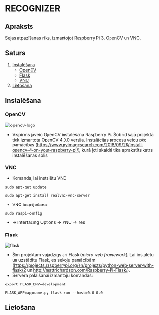 # RECOGNIZER
## Apraksts
Sejas atpazīšanas rīks, izmantojot Raspberry Pi 3, OpenCV un VNC.
## Saturs
1. [Instalēšana](#Saturs)
     - [OpenCV](#OpenCV)
     - [Flask](#Flask)
     - [VNC](#VNC)
2. [Lietošana](#Lietošana)
## Instalēšana
### OpenCV
![opencv-logo](https://user-images.githubusercontent.com/48751019/56082316-183b1380-5e20-11e9-975e-72c03db68796.png)
- Vispirms jāveic OpenCV instalēšana Raspberry Pi. Šobrīd šajā projektā tiek izmantota OpenCV 4.0.0 versija. Instalācijas procesu veicu pēc pamācības (https://www.pyimagesearch.com/2018/09/26/install-opencv-4-on-your-raspberry-pi/), kurā ļoti skaidri tika aprakstīts katrs instalēšanas solis.
### VNC
- Komanda, lai instalētu VNC
```
sudo apt-get update
```
```
sudo apt-get install realvnc-vnc-server
```
- VNC iespējošana
```
sudo raspi-config
```
 - -> Interfacing Options -> VNC -> Yes
### Flask
![flask](https://user-images.githubusercontent.com/48751019/56082346-913a6b00-5e20-11e9-86e4-e6088dbb00f1.png)
- Šim projektam vajadzīgs arī Flask (*micro web framework*). Lai instalētu un uzstādītu Flask,  es sekoju pamācībām (https://projects.raspberrypi.org/en/projects/python-web-server-with-flask/2 un http://mattrichardson.com/Raspberry-Pi-Flask/).
- Servera palaišanai izmantoju komandas:
```
export FLASK_ENV=development
```
```
FLASK_APP=appname.py flask run --host=0.0.0.0
```
## Lietošana
